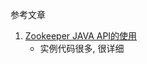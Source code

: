 参考文章

1. [Zookeeper JAVA API的使用](https://www.cnblogs.com/rocky-fang/p/9030438.html)
    - 实例代码很多, 很详细

